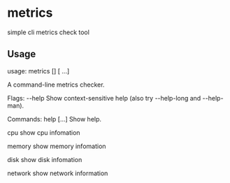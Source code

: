# metrics
simple cli metrics check tool

## Usage

 usage: metrics [<flags>] <command> [<args> ...]
 
 A command-line metrics checker.
 
 Flags:
   --help  Show context-sensitive help (also try --help-long and --help-man).
 
 Commands:
   help [<command>...]
     Show help.
 
   cpu
     show cpu infomation
 
   memory
     show memory infomation
 
   disk
     show disk infomation
 
   network
     show network information
 

